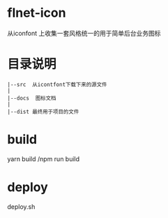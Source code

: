 # flnet-icon

从iconfont 上收集一套风格统一的用于简单后台业务图标

# 目录说明

```
|--src  从icontfont下载下来的源文件
| 
|--docs  图标文档
|
|--dist 最终用于项目的文件
```

# build
yarn build /npm run build

# deploy
deploy.sh